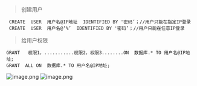>创建用户
```
 CREATE  USER  用户名@IP地址  IDENTIFIED BY '密码’；//用户只能在指定IP登录
 CREATE  USER  用户名@‘%’  IDENTIFIED BY '密码’；//用户只能在任意IP登录
```
>给用户权限
```
GRANT   权限1，...........权限2，权限3........ON  数据库.* TO 用户名@IP地址;
GRANT  ALL ON  数据库.* TO 用户名@IP地址;
```

![image.png](https://upload-images.jianshu.io/upload_images/14935748-8eb4e06cd6c1f068.png?imageMogr2/auto-orient/strip%7CimageView2/2/w/1240)
![image.png](https://upload-images.jianshu.io/upload_images/14935748-b60148f7d436cfb8.png?imageMogr2/auto-orient/strip%7CimageView2/2/w/1240)
